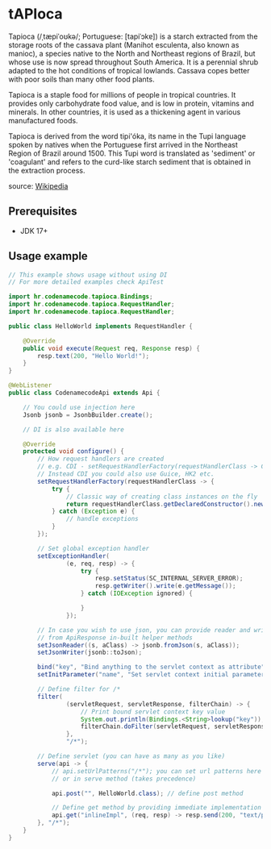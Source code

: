 # tAPIoca

Tapioca (/ˌtæpiˈoʊkə/; Portuguese: [tapiˈɔkɐ]) is a starch extracted from the storage roots of the cassava plant (Manihot esculenta, also known as manioc), a species native to the North and Northeast regions of Brazil, but whose use is now spread throughout South America. It is a perennial shrub adapted to the hot conditions of tropical lowlands. Cassava copes better with poor soils than many other food plants.

Tapioca is a staple food for millions of people in tropical countries. It provides only carbohydrate food value, and is low in protein, vitamins and minerals. In other countries, it is used as a thickening agent in various manufactured foods.

Tapioca is derived from the word tipi'óka, its name in the Tupi language spoken by natives when the Portuguese first arrived in the Northeast Region of Brazil around 1500. This Tupi word is translated as 'sediment' or 'coagulant' and refers to the curd-like starch sediment that is obtained in the extraction process.

source: [Wikipedia](https://en.wikipedia.org/wiki/Tapioca)

## Prerequisites

* JDK 17+

## Usage example

```java
// This example shows usage without using DI
// For more detailed examples check ApiTest

import hr.codenamecode.tapioca.Bindings;
import hr.codenamecode.tapioca.RequestHandler;
import hr.codenamecode.tapioca.RequestHandler;

public class HelloWorld implements RequestHandler {

    @Override
    public void execute(Request req, Response resp) {
        resp.text(200, "Hello World!");
    }
}

@WebListener
public class CodenamecodeApi extends Api {

    // You could use injection here
    Jsonb jsonb = JsonbBuilder.create();

    // DI is also available here

    @Override
    protected void configure() {
        // How request handlers are created
        // e.g. CDI - setRequestHandlerFactory(requestHandlerClass -> CDI.current().select(requestHandlerClass).get());
        // Instead CDI you could also use Guice, HK2 etc.
        setRequestHandlerFactory(requestHandlerClass -> {
            try {
                // Classic way of creating class instances on the fly
                return requestHandlerClass.getDeclaredConstructor().newInstance();
            } catch (Exception e) {
                // handle exceptions
            }
        });

        // Set global exception handler
        setExceptionHandler(
                (e, req, resp) -> {
                    try {
                        resp.setStatus(SC_INTERNAL_SERVER_ERROR);
                        resp.getWriter().write(e.getMessage());
                    } catch (IOException ignored) {

                    }
                });

        // In case you wish to use json, you can provide reader and writer to benefit
        // from ApiResponse in-built helper methods
        setJsonReader((s, aClass) -> jsonb.fromJson(s, aClass));
        setJsonWriter(jsonb::toJson);

        bind("key", "Bind anything to the servlet context as attribute");
        setInitParameter("name", "Set servlet context initial parameter");

        // Define filter for /*
        filter(
                (servletRequest, servletResponse, filterChain) -> {
                    // Print bound servlet context key value
                    System.out.println(Bindings.<String>lookup("key"));
                    filterChain.doFilter(servletRequest, servletResponse);
                },
                "/*");

        // Define servlet (you can have as many as you like)
        serve(api -> {
            // api.setUrlPatterns("/*"); you can set url patterns here
            // or in serve method (takes precedence)

            api.post("", HelloWorld.class); // define post method

            // Define get method by providing immediate implementation
            api.get("inlineImpl", (req, resp) -> resp.send(200, "text/plain", "inline impl.".getBytes()));
        }, "/*");
    }
}
```